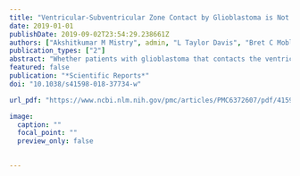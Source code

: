 ```yaml
---
title: "Ventricular-Subventricular Zone Contact by Glioblastoma is Not Associated with Molecular Signatures in Bulk Tumor Data"
date: 2019-01-01
publishDate: 2019-09-02T23:54:29.238661Z
authors: ["Akshitkumar M Mistry", admin, "L Taylor Davis", "Bret C Mobley", "Vito Quaranta", "Rebecca A Ihrie"]
publication_types: ["2"]
abstract: "Whether patients with glioblastoma that contacts the ventricular-subventricular zone stem cell niche (VSVZ + GBM) have a distinct survival profile from VSVZ − GBM patients independent of other known predictors or molecular profiles is unclear. Using multivariate Cox analysis to adjust survival for widely-accepted predictors, hazard ratios (HRs) for overall (OS) and progression free (PFS) survival between VSVZ + GBM and VSVZ − GBM patients were calculated in 170 single-institution patients and 254 patients included in both The Cancer Genome (TCGA) and Imaging (TCIA) atlases. An adjusted, multivariable analysis revealed that VSVZ contact was independently associated with decreased survival in both datasets. TCGA molecular data analyses revealed that VSVZ contact by GBM was independent of mutational, DNA methylation, gene expression, and protein expression signatures in the bulk tumor. Therefore, while survival of GBM patients is independently stratified by VSVZ contact, with VSVZ + GBM patients displaying a poor prognosis, the VSVZ + GBMs do not possess a distinct molecular signature at the bulk sample level. Focused examination of the interplay between the VSVZ microenvironment and subsets of GBM cells proximal to this region is warranted."
featured: false
publication: "*Scientific Reports*"
doi: "10.1038/s41598-018-37734-w"

url_pdf: "https://www.ncbi.nlm.nih.gov/pmc/articles/PMC6372607/pdf/41598_2018_Article_37734.pdf"

image:
  caption: ""
  focal_point: ""
  preview_only: false
  

---
```


